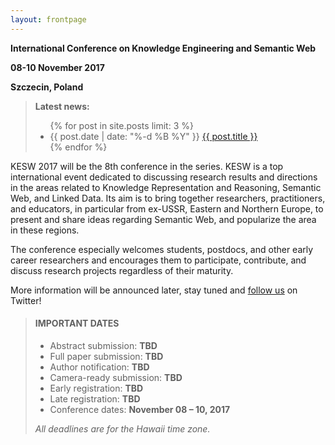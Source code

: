 ```yaml
---
layout: frontpage
---
```


<p class="text-center"><strong>International Conference on Knowledge Engineering and Semantic Web</strong></p>

<p class="text-center"><strong>08-10 November 2017</strong></p>

<p class="text-center"><strong>Szczecin, Poland</strong></p>

<blockquote>
    <p><strong>Latest news:</strong></p>
    <ul class="news">
    {% for post in site.posts limit: 3 %}
        <li>
            {{ post.date | date: "%-d %B %Y" }}
            <a href="{{ post.url }}">{{ post.title }}</a>
        </li>
    {% endfor %}
    </ul>
</blockquote>


<p class="text-justify">KESW 2017 will be the 8th conference in the series. KESW is a top international event dedicated to discussing research results and directions in the areas related to Knowledge Representation and Reasoning, Semantic Web, and Linked Data. Its aim is to bring together researchers, practitioners, and educators, in particular from ex-USSR, Eastern and Northern Europe, to present and share ideas regarding Semantic Web, and popularize the area in these regions.</p>

<p class="text-justify">The conference especially welcomes students, postdocs, and other early career researchers and encourages them to participate, contribute, and discuss research projects regardless of their maturity.</p>

<p class="text-justify">More information will be announced later, stay tuned and <a href="https://twitter.com/keswconference">follow us</a> on Twitter!</p>

<blockquote>
<h4>IMPORTANT DATES</h4>
<ul>
    <li>Abstract submission: <b>TBD</b></li>
    <li>Full paper submission: <b>TBD</b></li>
    <li>Author notification: <b>TBD</b></li>
    <li>Camera-ready submission: <b>TBD</b></li>
    <li>Early registration: <b>TBD</b></li>
    <li>Late registration: <b>TBD</b></li>
    <li>Conference dates: <b>November 08 – 10, 2017</b></li>
</ul>


<p class="text-justify"><i>All deadlines are for the Hawaii time zone.</i></p>
</blockquote>
